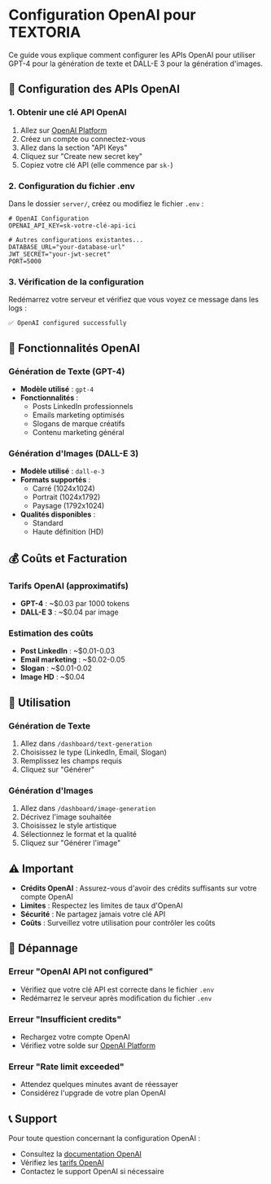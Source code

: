 # Configuration OpenAI pour TEXTORIA

Ce guide vous explique comment configurer les APIs OpenAI pour utiliser GPT-4 pour la génération de texte et DALL-E 3 pour la génération d'images.

## 🔑 Configuration des APIs OpenAI

### 1. Obtenir une clé API OpenAI

1. Allez sur [OpenAI Platform](https://platform.openai.com/)
2. Créez un compte ou connectez-vous
3. Allez dans la section "API Keys"
4. Cliquez sur "Create new secret key"
5. Copiez votre clé API (elle commence par `sk-`)

### 2. Configuration du fichier .env

Dans le dossier `server/`, créez ou modifiez le fichier `.env` :

```env
# OpenAI Configuration
OPENAI_API_KEY=sk-votre-clé-api-ici

# Autres configurations existantes...
DATABASE_URL="your-database-url"
JWT_SECRET="your-jwt-secret"
PORT=5000
```

### 3. Vérification de la configuration

Redémarrez votre serveur et vérifiez que vous voyez ce message dans les logs :

```
✅ OpenAI configured successfully
```

## 🤖 Fonctionnalités OpenAI

### Génération de Texte (GPT-4)
- **Modèle utilisé** : `gpt-4`
- **Fonctionnalités** :
  - Posts LinkedIn professionnels
  - Emails marketing optimisés
  - Slogans de marque créatifs
  - Contenu marketing général

### Génération d'Images (DALL-E 3)
- **Modèle utilisé** : `dall-e-3`
- **Formats supportés** :
  - Carré (1024x1024)
  - Portrait (1024x1792)
  - Paysage (1792x1024)
- **Qualités disponibles** :
  - Standard
  - Haute définition (HD)

## 💰 Coûts et Facturation

### Tarifs OpenAI (approximatifs)
- **GPT-4** : ~$0.03 par 1000 tokens
- **DALL-E 3** : ~$0.04 par image

### Estimation des coûts
- **Post LinkedIn** : ~$0.01-0.03
- **Email marketing** : ~$0.02-0.05
- **Slogan** : ~$0.01-0.02
- **Image HD** : ~$0.04

## 🚀 Utilisation

### Génération de Texte
1. Allez dans `/dashboard/text-generation`
2. Choisissez le type (LinkedIn, Email, Slogan)
3. Remplissez les champs requis
4. Cliquez sur "Générer"

### Génération d'Images
1. Allez dans `/dashboard/image-generation`
2. Décrivez l'image souhaitée
3. Choisissez le style artistique
4. Sélectionnez le format et la qualité
5. Cliquez sur "Générer l'image"

## ⚠️ Important

- **Crédits OpenAI** : Assurez-vous d'avoir des crédits suffisants sur votre compte OpenAI
- **Limites** : Respectez les limites de taux d'OpenAI
- **Sécurité** : Ne partagez jamais votre clé API
- **Coûts** : Surveillez votre utilisation pour contrôler les coûts

## 🔧 Dépannage

### Erreur "OpenAI API not configured"
- Vérifiez que votre clé API est correcte dans le fichier `.env`
- Redémarrez le serveur après modification du fichier `.env`

### Erreur "Insufficient credits"
- Rechargez votre compte OpenAI
- Vérifiez votre solde sur [OpenAI Platform](https://platform.openai.com/account/billing)

### Erreur "Rate limit exceeded"
- Attendez quelques minutes avant de réessayer
- Considérez l'upgrade de votre plan OpenAI

## 📞 Support

Pour toute question concernant la configuration OpenAI :
- Consultez la [documentation OpenAI](https://platform.openai.com/docs)
- Vérifiez les [tarifs OpenAI](https://openai.com/pricing)
- Contactez le support OpenAI si nécessaire



